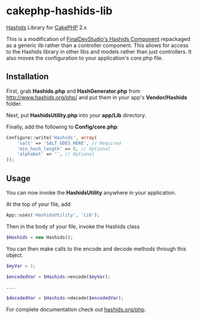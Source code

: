 # cakephp-hashids-lib

[Hashids](http://www.hashids.org) Library for [CakePHP](http://cakephp.org/) 2.x

This is a modification of [FinalDevStudio's Hashids Component](https://github.com/FinalDevStudio/cakephp-hashids/) repackaged as a generic lib rather than a controller component.  This allows for access to the Hashids library in other libs and models rather than just controllers.  It also moves the configuration to your application's core.php file.

## Installation

First, grab **Hashids.php** and **HashGenerator.php** from http://www.hashids.org/php/ and put them in your app's **Vendor/Hashids** folder.

Next, put **HashidsUtility.php** into your **app/Lib** directory.

Finally, add the following to **Config/core.php**:

```php
Configure::write('Hashids', array(
    'salt' => 'SALT_GOES_HERE', // Required
    'min_hash_length' => 0, // Optional
    'alphabet' => '', // Optional
));
```

## Usage

You can now invoke the **HashidsUtility** anywhere in your application.

At the top of your file, add

```php
App::uses('HashidsUtility', 'Lib');
```

Then in the body of your file, invoke the Hashids class

```php
$Hashids = new Hashids();
```

You can then make calls to the encode and decode methods through this object.

```php
$myVar = 1;

$encodedVar = $Hashids->encode($myVar);

....

$decodedVar = $Hashids->decode($encodedVar);
```

For complete documentation check out [hashids.org/php](http://hashids.org/php/).
